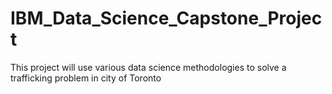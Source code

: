 # IBM_Data_Science_Capstone_Project
This project will use various data science methodologies to solve a trafficking problem in city of Toronto 
